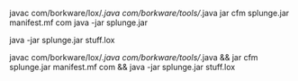 javac com/borkware/lox/*.java com/borkware/tools/*.java
jar cfm splunge.jar manifest.mf com
java -jar splunge.jar

java -jar splunge.jar stuff.lox


javac com/borkware/lox/*.java com/borkware/tools/*.java && jar cfm splunge.jar manifest.mf com && java -jar splunge.jar stuff.lox

